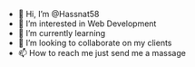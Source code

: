 - 👋 Hi, I’m @Hassnat58
- 👀 I’m interested in Web Development
- 🌱 I’m currently learning 
- 💞️ I’m looking to collaborate on my clients
- 📫 How to reach me just send me a massage

<!---
Hassnat58/Hassnat58 is a ✨ special ✨ repository because its `README.md` (this file) appears on your GitHub profile.
You can click the Preview link to take a look at your changes.
--->

